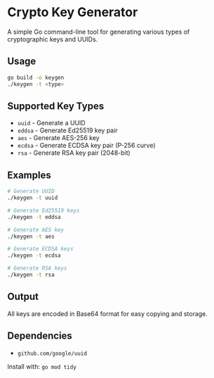 # Crypto Key Generator

A simple Go command-line tool for generating various types of cryptographic keys and UUIDs.

## Usage

```bash
go build -o keygen
./keygen -t <type>
```

## Supported Key Types

- `uuid` - Generate a UUID
- `eddsa` - Generate Ed25519 key pair
- `aes` - Generate AES-256 key
- `ecdsa` - Generate ECDSA key pair (P-256 curve)
- `rsa` - Generate RSA key pair (2048-bit)

## Examples

```bash
# Generate UUID
./keygen -t uuid

# Generate Ed25519 keys
./keygen -t eddsa

# Generate AES key
./keygen -t aes

# Generate ECDSA keys
./keygen -t ecdsa

# Generate RSA keys
./keygen -t rsa
```

## Output

All keys are encoded in Base64 format for easy copying and storage.

## Dependencies

- `github.com/google/uuid`

Install with: `go mod tidy`